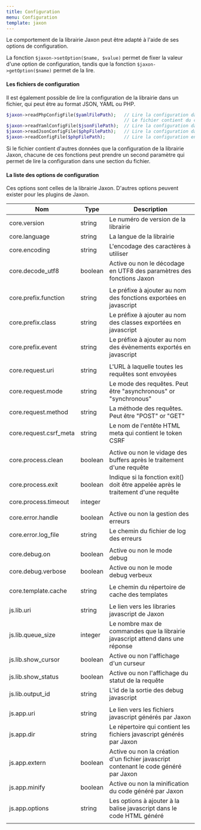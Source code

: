 ```yaml
---
title: Configuration
menu: Configuration
template: jaxon
---
```


Le comportement de la librairie Jaxon peut être adapté à l'aide de ses options de configuration.

La fonction `$jaxon->setOption($name, $value)` permet de fixer la valeur d'une option de configuration, tandis que la fonction `$jaxon->getOption($name)` permet de la lire.

#### Les fichiers de configuration

Il est également possible de lire la configuration de la librairie dans un fichier, qui peut être au format JSON, YAML ou PHP.
```php
$jaxon->readPhpConfigFile($yamlFilePath);   // Lire la configuration dans un fichier PHP.
                                            // Le fichier contient du code PHP qui retourne un tableau.
$jaxon->readYamlConfigFile($jsonFilePath);  // Lire la configuration dans un fichier YAML.
$jaxon->readJsonConfigFile($phpFilePath);   // Lire la configuration dans un fichier JSON.
$jaxon->readConfigFile($phpFilePath);       // Lire la configuration en fonction de l'extension du fichier.
```
Si le fichier contient d'autres données que la configuration de la librairie Jaxon, chacune de ces fonctions peut prendre un second paramètre qui permet de lire la configuration dans une section du fichier.

#### La liste des options de configuration

Ces options sont celles de la librairie Jaxon. D'autres options peuvent exister pour les plugins de Jaxon.

| Nom | Type | Description |
|-----|------|-------------|
| core.version                  | string  | Le numéro de version de la librairie |
| core.language                 | string  | La langue de la librairie |
| core.encoding                 | string  | L'encodage des caractères à utiliser |
| core.decode_utf8              | boolean | Active ou non le décodage en UTF8 des paramètres des fonctions Jaxon |
| | | |
| core.prefix.function          | string  | Le préfixe à ajouter au nom des fonctions exportées en javascript |
| core.prefix.class             | string  | Le préfixe à ajouter au nom des classes exportées en javascript |
| core.prefix.event             | string  | Le préfixe à ajouter au nom des évènements exportés en javascript |
| | | |
| core.request.uri              | string  | L'URL à laquelle toutes les requêtes sont envoyées |
| core.request.mode             | string  | Le mode des requêtes. Peut être "asynchronous" or "synchronous" |
| core.request.method           | string  | La méthode des requêtes. Peut être "POST" or "GET" |
| core.request.csrf_meta        | string  | Le nom de l'entête HTML meta qui contient le token CSRF |
| | | |
| core.process.clean            | boolean | Active ou non le vidage des buffers après le traitement d'une requête |
| core.process.exit             | boolean | Indique si la fonction exit() doit être appelée après le traitement d'une requête |
| core.process.timeout          | integer |  |
| | | |
| core.error.handle             | boolean | Active ou non la gestion des erreurs |
| core.error.log_file           | string  | Le chemin du fichier de log des erreurs |
| | | |
| core.debug.on                 | boolean | Active ou non le mode debug |
| core.debug.verbose            | boolean | Active ou non le mode debug verbeux |
| | | |
| core.template.cache           | string  | Le chemin du répertoire de cache des templates |
| | | |
| js.lib.uri                    | string  | Le lien vers les libraries javascript de Jaxon |
| js.lib.queue_size             | integer | Le nombre max de commandes que la librairie javascript attend dans une réponse |
| js.lib.show_cursor            | boolean | Active ou non l'affichage d'un curseur |
| js.lib.show_status            | boolean | Active ou non l'affichage du statut de la requête |
| js.lib.output_id              | string  | L'id de la sortie des debug javascript |
| | | |
| js.app.uri                    | string  | Le lien vers les fichiers javascript générés par Jaxon |
| js.app.dir                    | string  | Le répertoire qui contient les fichiers javascript générés par Jaxon |
| js.app.extern                 | boolean | Active ou non la création d'un fichier javascript contenant le code généré par Jaxon |
| js.app.minify                 | boolean | Active ou non la minification du code généré par Jaxon |
| js.app.options                | string  | Les options à ajouter à la balise javascript dans le code HTML généré |
| | | |
